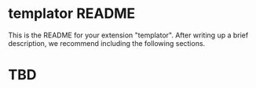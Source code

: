 # templator README

This is the README for your extension "templator". After writing up a brief description, we recommend including the following sections.

# TBD
